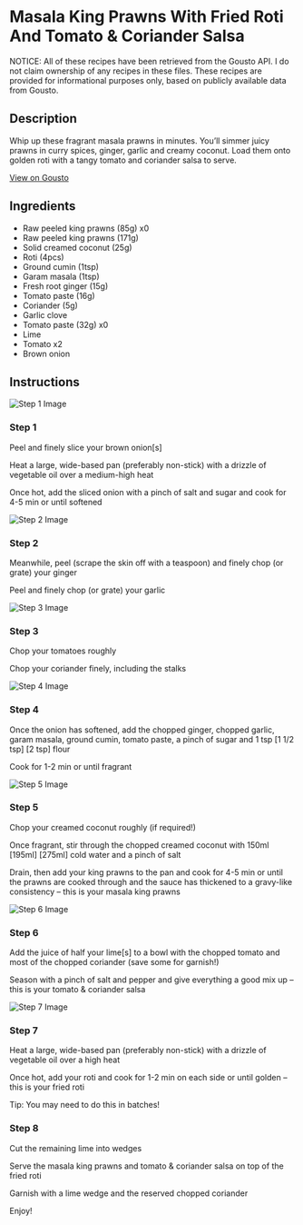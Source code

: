 # Masala King Prawns With Fried Roti And Tomato & Coriander Salsa

NOTICE: All of these recipes have been retrieved from the Gousto API. I do not claim ownership of any recipes in these files. These recipes are provided for informational purposes only, based on publicly available data from Gousto.

## Description

Whip up these fragrant masala prawns in minutes. You’ll simmer juicy prawns in curry spices, ginger, garlic and creamy coconut. Load them onto golden roti with a tangy tomato and coriander salsa to serve.

[View on Gousto](https://www.gousto.co.uk/recipes/cookbook/masala-king-prawns-with-fried-roti-and-tomato-coriander-salsa)

## Ingredients

- Raw peeled king prawns (85g) x0
- Raw peeled king prawns (171g)
- Solid creamed coconut (25g)
- Roti (4pcs)
- Ground cumin (1tsp)
- Garam masala (1tsp)
- Fresh root ginger (15g)
- Tomato paste (16g)
- Coriander (5g)
- Garlic clove
- Tomato paste (32g) x0
- Lime
- Tomato x2
- Brown onion

## Instructions

![Step 1 Image](https://production-media.gousto.co.uk/cms/recipe-step-image/Step-1-copy-9-1688396992567-x200.jpg)

### Step 1

Peel and finely slice your brown onion[s]

Heat a large, wide-based pan (preferably non-stick) with a drizzle of vegetable oil over a medium-high heat

Once hot, add the sliced onion with a pinch of salt and sugar and cook for 4-5 min or until softened

![Step 2 Image](https://production-media.gousto.co.uk/cms/recipe-step-image/Step-2-copy-9-1688396995588-x200.jpg)

### Step 2

Meanwhile, peel (scrape the skin off with a teaspoon) and finely chop (or grate) your ginger

Peel and finely chop (or grate) your garlic

![Step 3 Image](https://production-media.gousto.co.uk/cms/recipe-step-image/Step-3-copy-9-1688396999065-x200.jpg)

### Step 3

Chop your tomatoes roughly

Chop your coriander finely, including the stalks

![Step 4 Image](https://production-media.gousto.co.uk/cms/recipe-step-image/Step-4-copy-10-1688397003979-x200.jpg)

### Step 4

Once the onion has softened, add the chopped ginger, chopped garlic, garam masala, ground cumin, tomato paste, a pinch of sugar and 1 tsp <span class="text-purple">[1 1/2 tsp] </span><span class="text-danger">[2 tsp]</span> flour

Cook for 1-2 min or until fragrant

![Step 5 Image](https://production-media.gousto.co.uk/cms/recipe-step-image/Step-5-copy-10-1688397008065-x200.jpg)

### Step 5

Chop your creamed coconut roughly (if required!)

Once fragrant, stir through the chopped creamed coconut with 150ml<span class="text-danger"> <span class="text-purple">[195ml] </span>[275ml] </span>cold water and a pinch of salt

Drain, then add your king prawns to the pan and cook for 4-5 min or until the prawns are cooked through and the sauce has thickened to a gravy-like consistency – this is your masala king prawns

![Step 6 Image](https://production-media.gousto.co.uk/cms/recipe-step-image/Step-6-copy-10-1688397011886-x200.jpg)

### Step 6

Add the juice of half your lime[s] to a bowl with the chopped tomato and most of the chopped coriander (save some for garnish!)

Season with a pinch of salt and pepper and give everything a good mix up – this is your tomato & coriander salsa

![Step 7 Image](https://production-media.gousto.co.uk/cms/recipe-step-image/Step-7-copy-10-1688397015198-x200.jpg)

### Step 7

Heat a large, wide-based pan (preferably non-stick) with a drizzle of vegetable oil over a high heat

Once hot, add your roti and cook for 1-2 min on each side or until golden – this is your fried roti

Tip: You may need to do this in batches!

### Step 8

Cut the remaining lime into wedges

Serve the masala king prawns and tomato & coriander salsa on top of the fried roti

Garnish with a lime wedge and the reserved chopped coriander

Enjoy!

